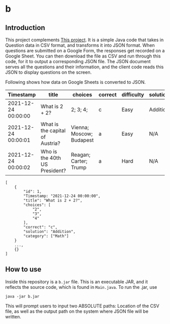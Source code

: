# b

## Introduction

This project complements <a href="https://github.com/BianLee/Lobster-Institute-of-Technology" target="_blank">This project</a>. It is a simple Java code that takes in Question data in CSV format, and transforms it into JSON format. When questions are submitted on a Google Form, the responses get recorded on a Google Sheet. You can then download the file as CSV and run through this code, for it to output a corresponding JSON file. The JSON document serves all the questions and their information, and the client code reads this JSON to display questions on the screen.

Following shows how data on Google Sheets is converted to JSON.

| Timestamp           | title                           | choices                  | correct | difficulty | solution | category |
| ------------------- | ------------------------------- | ------------------------ | ------- | ---------- | -------- | -------- |
| 2021-12-24 00:00:00 | What is 2 + 2?                  | 2; 3; 4;                 | c       | Easy       | Addition | Math     |
| 2021-12-24 00:00:01 | What is the capital of Austria? | Vienna; Moscow; Budapest | a       | Easy       | N/A      | Trivia   |
| 2021-12-24 00:00:02 | Who is the 40th US President?   | Reagan; Carter; Trump    | a       | Hard       | N/A      | History  |

```
[
    {
        "id": 1,
        "Timestamp: "2021-12-24 00:00:00",
        "title": "What is 2 + 2?",
        "choices": [
            "2",
            "3",
            "4"
        ],
        "correct": "c",
        "solution": "Addition",
        "category": ["Math"]
    }
    ...,
    {}
]
```

## How to use

Inside this repository is a `b.jar` file. This is an executable JAR, and it reflects the source code, which is found in `Main.java`. To run the .jar, use

```
java -jar b.jar
```

This will prompt users to input two ABSOLUTE paths: Location of the CSV file, as well as the output path on the system where JSON file will be written.
